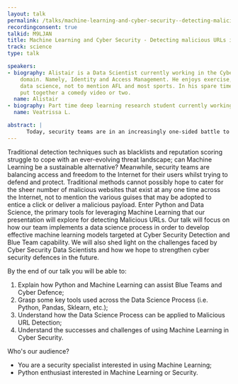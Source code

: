 ```yaml
---
layout: talk
permalink: /talks/machine-learning-and-cyber-security--detecting-malicious-urls-in-the-haystack
recordingconsent: true
talkid: M9LJAN
title: Machine Learning and Cyber Security - Detecting malicious URLs in the haystack
track: science
type: talk

speakers:
- biography: Alistair is a Data Scientist currently working in the Cyber Security
    domain. Namely, Identity and Access Management. He enjoys exercise, cooking, and
    data science, not to mention AFL and most sports. In his spare time, he may also
    put together a comedy video or two.
  name: Alistair
- biography: Part time deep learning research student currently working in the information security domain. Enjoy random stroll and food hunting in foreign cities.
  name: Veatrissa L.

abstract: | 
      Today, security teams are in an increasingly one-sided battle to defend against a myriad of cyber attacks. Web-based attacks are often devastating, with conventional blacklists and reputation-based defence tactics not able to identify previously unseen malicious URLs. Is AI the solution?
---
```


Traditional detection techniques such as blacklists and reputation scoring struggle to cope with an ever-evolving threat landscape; can Machine Learning be a sustainable alternative? Meanwhile, security teams are balancing access and freedom to the Internet for their users whilst trying to defend and protect. Traditional methods cannot possibly hope to cater for the sheer number of malicious websites that exist at any one time across the Internet, not to mention the various guises that may be adopted to entice a click or deliver a malicious payload. Enter Python and Data Science, the primary tools for leveraging Machine Learning that our presentation will explore for detecting Malicious URLs. Our talk will focus on how our team implements a data science process in order to develop effective machine learning models targeted at Cyber Security Detection and Blue Team capability. We will also shed light on the challenges faced by Cyber Security Data Scientists and how we hope to strengthen cyber security defences in the future. 

By the end of our talk you will be able to:

1.  Explain how Python and Machine Learning can assist Blue Teams and Cyber Defence;
2.  Grasp some key tools used across the Data Science Process (i.e. Python, Pandas, Sklearn, etc.);
3.  Understand how the Data Science Process can be applied to Malicious URL Detection;
4.  Understand the successes and challenges of using Machine Learning in Cyber Security.

Who's our audience?

* You are a security specialist interested in using Machine Learning;
* Python enthusiast interested in Machine Learning or Security.
